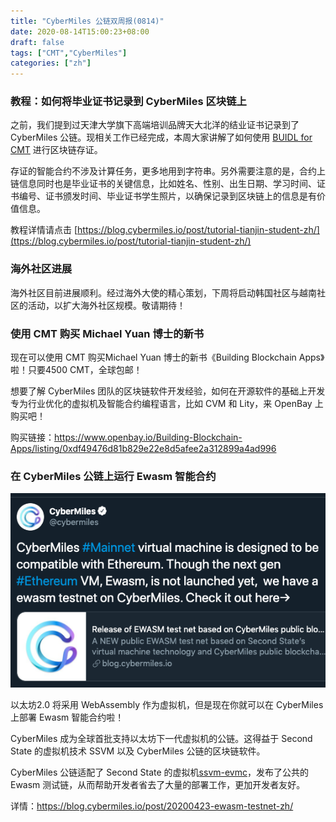 ```yaml
---
title: "CyberMiles 公链双周报(0814)"
date: 2020-08-14T15:00:23+08:00
draft: false
tags: ["CMT","CyberMiles"] 
categories: ["zh"] 
---
```



### 教程：如何将毕业证书记录到 CyberMiles 区块链上


之前，我们提到过天津大学旗下高端培训品牌天大北洋的结业证书记录到了 CyberMiles 公链。现相关工作已经完成，本周大家讲解了如何使用 [BUIDL for CMT](https://buidl.secondstate.io/?es_provider=https%3A%2F%2Fcmt.search.secondstate.io&web3_provider=https%3A%2F%2Frpc.cybermiles.io%3A8545&web3_chainId=18&gas_price=5000000000&gas_limit=8000000) 进行区块链存证。

存证的智能合约不涉及计算任务，更多地用到字符串。另外需要注意的是，合约上链信息同时也是毕业证书的关键信息，比如姓名、性别、出生日期、学习时间、证书编号、证书颁发时间、毕业证书学生照片，以确保记录到区块链上的信息是有价值信息。

教程详情请点击 [https://blog.cybermiles.io/post/tutorial-tianjin-student-zh/](ttps://blog.cybermiles.io/post/tutorial-tianjin-student-zh/)

### 海外社区进展

海外社区目前进展顺利。经过海外大使的精心策划，下周将启动韩国社区与越南社区的活动，以扩大海外社区规模。敬请期待！

### 使用 CMT 购买 Michael Yuan 博士的新书

现在可以使用 CMT 购买Michael Yuan 博士的新书《Building Blockchain Apps》啦！只要4500 CMT，全球包邮！

想要了解 CyberMiles 团队的区块链软件开发经验，如何在开源软件的基础上开发专为行业优化的虚拟机及智能合约编程语言，比如 CVM 和 Lity，来 OpenBay 上购买吧！

购买链接：https://www.openbay.io/Building-Blockchain-Apps/listing/0xdf49476d81b829e22e8d5afee2a312899a4ad996

### 在 CyberMiles 公链上运行 Ewasm 智能合约

![](/images/2020814-biweekly-01.png)

以太坊2.0 将采用 WebAssembly 作为虚拟机，但是现在你就可以在 CyberMiles 上部署 Ewasm 智能合约啦！

CyberMiles 成为全球首批支持以太坊下一代虚拟机的公链。这得益于 Second State 的虚拟机技术 SSVM 以及 CyberMiles 公链的区块链软件。

CyberMiles 公链适配了 Second State 的虚拟机[ssvm-evmc](https://github.com/second-state/SSVM)，发布了公共的 Ewasm 测试链，从而帮助开发者省去了大量的部署工作，更加开发者友好。

详情：https://blog.cybermiles.io/post/20200423-ewasm-testnet-zh/






